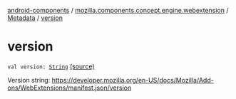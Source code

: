 [android-components](../../index.md) / [mozilla.components.concept.engine.webextension](../index.md) / [Metadata](index.md) / [version](./version.md)

# version

`val version: `[`String`](https://kotlinlang.org/api/latest/jvm/stdlib/kotlin/-string/index.html) [(source)](https://github.com/mozilla-mobile/android-components/blob/master/components/concept/engine/src/main/java/mozilla/components/concept/engine/webextension/WebExtension.kt#L332)

Version string:
https://developer.mozilla.org/en-US/docs/Mozilla/Add-ons/WebExtensions/manifest.json/version

